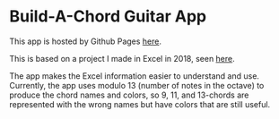 # Build-A-Chord Guitar App
This app is hosted by Github Pages [here](https://aaronl87.github.io/AaronL87.Build-A-ChordGuitar.io/).

This is based on a project I made in Excel in 2018, seen [here](https://docs.google.com/spreadsheets/d/1sfWmnnegRTWOyKYqtyJ4zkp7vByrmPMrsCeubvCgsXs/edit?usp=sharing).

The app makes the Excel information easier to understand and use. Currently, the app uses modulo 13 (number of notes in the octave) to produce the chord names and colors, so 9, 11, and 13-chords are represented with the wrong names but have colors that are still useful.
